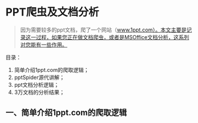 # PPT爬虫及文档分析

> 因为需要较多的ppt文档，爬了一个网站（www.1ppt.com）。本文主要是记录这一过程，如果您正在做文档爬虫，或者是MSOffice文档分析，这系列对您能有一些作用。

目录：

1. 简单介绍1ppt.com的爬取逻辑；
2. pptSpider源代讲解；
3. ppt文档分析逻辑；
4. 3万文档的分析结果；



## 一、简单介绍1ppt.com的爬取逻辑













